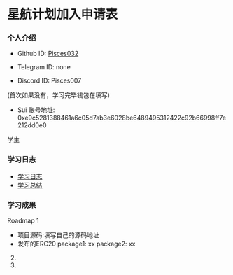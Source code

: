 # 星航计划加入申请表

### 个人介绍

* Github ID: [Pisces032](https://github.com/Pisces032)

* Telegram ID: none

* Discord ID: Pisces007

(首次如果没有，学习完毕钱包在填写)
* Sui 账号地址: 0xe9c5281388461a6c05d7ab3e6028be6489495312422c92b66998ff7e212dd0e0

学生

### 学习日志

- [学习日志](journal.md)
- [学习总结](summary.md)

### 学习成果

Roadmap  1  
- 项目源码:填写自己的源码地址
- 发布的ERC20
package1: xx
package2: xx


2.


3. 

